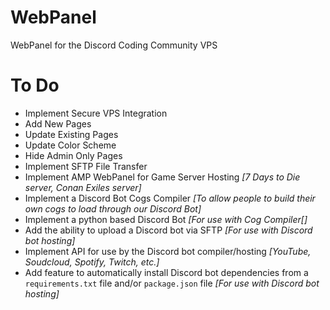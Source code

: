 # WebPanel
WebPanel for the Discord Coding Community VPS


# To Do

 - Implement Secure VPS Integration
 - Add New Pages
 - Update Existing Pages
 - Update Color Scheme
 - Hide Admin Only Pages
 - Implement SFTP File Transfer
 - Implement AMP WebPanel for Game Server Hosting *[7 Days to Die server, Conan Exiles server]*
 - Implement a Discord Bot Cogs Compiler *[To allow people to build their own cogs to load through our Discord Bot]*
 - Implement a python based Discord Bot *[For use with Cog Compiler[]*
 - Add the ability to upload a Discord bot via SFTP *[For use with Discord bot hosting]*
 - Implement API for use by the Discord bot compiler/hosting *[YouTube, Soudcloud, Spotify, Twitch, etc.]*
 - Add feature to automatically install Discord bot dependencies from a `requirements.txt` file and/or `package.json` file *[For use with Discord bot hosting]*
